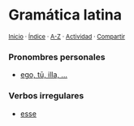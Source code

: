 # Gramática latina
<sup>[Inicio](https://github.com/jucardus.github.io/repo/blob/main/readme.md) · [Índice](https://github.com/jucardus.github.io/repo/blob/main/readme.md#contenido) · [A-Z](https://github.com/jucardus.github.io/repo/blob/main/indices/alfabetico.md) · [Actividad](https://github.com/jucardus.github.io/repo/blob/main/indices/actividad.md) · [Compartir](https://x.com/intent/tweet?text=Gram%C3%A1tica%20latina%2C%20con%20frases%20de%20ejemplo%2C%20subdivisi%C3%B3n%20por%20temas%20y%20m%C3%A1s.%0A%E2%86%92%20https%3A%2F%2Fgithub.com%2Fjucardus%2Frepo%2Fblob%2Fmain%2Findices%2Fgramatica-latina.md%0A%0A%23grmtcs_jucardus%0A%40jucardus)</sup>

### Pronombres personales

* [ego, tū, illa, ...](https://github.com/jucardus.github.io/repo/blob/main/contenido/25/04/24/pronombres-personales-latinos.md)

### Verbos irregulares

* [esse](https://github.com/jucardus.github.io/repo/blob/main/contenido/25/04/23/esse.md)
